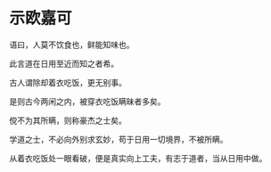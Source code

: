 # 示欧嘉可

语曰，人莫不饮食也，鲜能知味也。

此言道在日用至近而知之者希。

古人谓除却着衣吃饭，更无别事。

是则古今两闲之内，被穿衣吃饭瞒昧者多矣。

傥不为其所瞒，则称豪杰之士矣。

学道之士，不必向外别求玄妙，苟于日用一切境界，不被所瞒。

从着衣吃饭处一眼看破，便是真实向上工夫，有志于道者，当从日用中做。